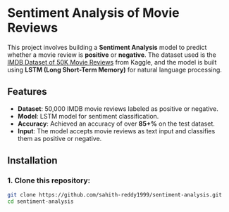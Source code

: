 # Sentiment Analysis of Movie Reviews

This project involves building a **Sentiment Analysis** model to predict whether a movie review is **positive** or **negative**. The dataset used is the [IMDB Dataset of 50K Movie Reviews](https://www.kaggle.com/datasets/lakshmi25npathi/imdb-dataset-of-50k-movie-reviews) from Kaggle, and the model is built using **LSTM (Long Short-Term Memory)** for natural language processing.

## Features

- **Dataset**: 50,000 IMDB movie reviews labeled as positive or negative.
- **Model**: LSTM model for sentiment classification.
- **Accuracy**: Achieved an accuracy of over **85+%** on the test dataset.
- **Input**: The model accepts movie reviews as text input and classifies them as positive or negative.

## Installation

### 1. Clone this repository:
```bash
git clone https://github.com/sahith-reddy1999/sentiment-analysis.git
cd sentiment-analysis

